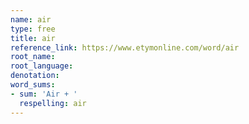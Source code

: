 ```yaml
---
name: air
type: free
title: air
reference_link: https://www.etymonline.com/word/air
root_name: 
root_language: 
denotation: 
word_sums:
- sum: 'Air + '
  respelling: air
---
```

